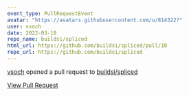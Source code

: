 ```yaml
---
event_type: PullRequestEvent
avatar: "https://avatars.githubusercontent.com/u/814322?"
user: vsoch
date: 2022-03-18
repo_name: buildsi/spliced
html_url: https://github.com/buildsi/spliced/pull/10
repo_url: https://github.com/buildsi/spliced
---
```


<a href='https://github.com/vsoch' target='_blank'>vsoch</a> opened a pull request to <a href='https://github.com/buildsi/spliced' target='_blank'>buildsi/spliced</a>

<a href='https://github.com/buildsi/spliced/pull/10' target='_blank'>View Pull Request</a>